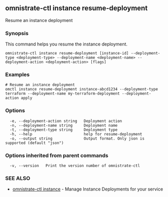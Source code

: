 ## omnistrate-ctl instance resume-deployment

Resume an instance deployment

### Synopsis

This command helps you resume the instance deployment.

```
omnistrate-ctl instance resume-deployment [instance-id] --deployment-type <deployment-type> --deployment-name <deployment-name> --deployment-action <deployment-action> [flags]
```

### Examples

```
# Resume an instance deployment
omctl instance resume-deployment instance-abcd1234 --deployment-type terraform --deployment-name my-terraform-deployment --deployment-action apply
```

### Options

```
  -e, --deployment-action string   Deployment action
  -n, --deployment-name string     Deployment name
  -t, --deployment-type string     Deployment type
  -h, --help                       help for resume-deployment
  -o, --output string              Output format. Only json is supported (default "json")
```

### Options inherited from parent commands

```
  -v, --version   Print the version number of omnistrate-ctl
```

### SEE ALSO

- [omnistrate-ctl instance](omnistrate-ctl_instance.md) - Manage Instance Deployments for your service
